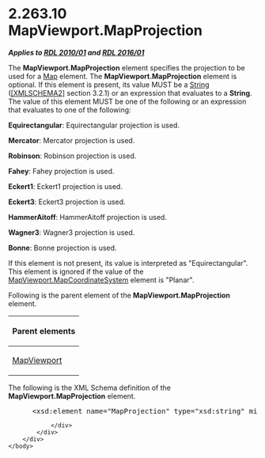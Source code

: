 <html dir="LTR" xmlns:mshelp="http://msdn.microsoft.com/mshelp" xmlns:ddue="http://ddue.schemas.microsoft.com/authoring/2003/5" xmlns:xlink="http://www.w3.org/1999/xlink" xmlns:tool="http://www.microsoft.com/tooltip">
    <head>
        <meta http-equiv="Content-Type" content="text/html; CHARSET=utf-8"></meta>
        <meta name="save" content="history"></meta>
        <title>2.263.10 MapViewport.MapProjection</title>
        <xml>
            <mshelp:toctitle title="2.263.10 MapViewport.MapProjection"></mshelp:toctitle>
            <mshelp:rltitle title="[MS-RDL]: MapViewport.MapProjection"></mshelp:rltitle>
            <mshelp:keyword index="A" term="18a79164-5837-4b48-b28b-f95046d16405"></mshelp:keyword>
            <mshelp:attr name="DCSext.ContentType" value="open specification"></mshelp:attr>
            <mshelp:attr name="AssetID" value="18a79164-5837-4b48-b28b-f95046d16405"></mshelp:attr>
            <mshelp:attr name="TopicType" value="kbRef"></mshelp:attr>
            <mshelp:attr name="DCSext.Title" value="[MS-RDL]: MapViewport.MapProjection" />
        </xml>
    </head>
    <body>
        <div id="header">
            <h1 class="heading">2.263.10 MapViewport.MapProjection</h1>
        </div>
        <div id="mainSection">
            <div id="mainBody">
                <div id="allHistory" class="saveHistory"></div>
                <div id="sectionSection0" class="section" name="collapseableSection">
                    

<p><b><i>Applies to </i></b><a href="3428e690-a348-4ec7-8a6a-8efb42d2cdee.html"><b><i>RDL 2010/01</i></b></a><b><i>
and </i></b><a href="52ce3983-2bfc-4e72-9359-42aaf5fe4509.html"><b><i>RDL 2016/01</i></b></a></p>

<p>The <b>MapViewport.MapProjection</b> element specifies the
projection to be used for a <a href="fd166dd8-6772-4507-b3f6-50a2b7cfd6ac.html">Map</a>
element. The <b>MapViewport.MapProjection</b> element is optional. If this
element is present, its value MUST be a <a href="1ed81ef3-a683-45e3-aaad-bd2bbe71bc3d.html">String</a> (<a href="https://go.microsoft.com/fwlink/?LinkId=90610">[XMLSCHEMA2]</a> section
3.2.1) or an expression that evaluates to a <b>String</b>. The value of this
element MUST be one of the following or an expression that evaluates to one of
the following:</p>

<p><b>Equirectangular</b>: Equirectangular projection is
used.</p>

<p><b>Mercator</b>: Mercator projection is used.</p>

<p><b>Robinson</b>: Robinson projection is used.</p>

<p><b>Fahey</b>: Fahey projection is used.</p>

<p><b>Eckert1</b>: Eckert1 projection is used.</p>

<p><b>Eckert3</b>: Eckert3 projection is used.</p>

<p><b>HammerAitoff</b>: HammerAitoff projection is used.</p>

<p><b>Wagner3</b>: Wagner3 projection is used.</p>

<p><b>Bonne</b>: Bonne projection is used.</p>

<p>If this element is not present, its value is interpreted as
&quot;Equirectangular&quot;. This element is ignored if the value of the <a href="5b3f400b-2739-4f90-a579-a6c585bc52ca.html">MapViewport.MapCoordinateSystem</a>
element is &quot;Planar&quot;.</p>

<p>Following is the parent element of the <b>MapViewport.MapProjection</b>
element.</p>

<table>
 <thead>
  <tr>
   <th>
   <p>Parent elements</p>
   </th>
  </tr>
 </thead>
 <tr>
  <td>
  <p><a href="55679f1a-a5b6-4b08-b284-ff6e27deedb4.html">MapViewport</a></p>
  </td>
 </tr>
</table>

<p>The following is the XML Schema definition of the <b>MapViewport.MapProjection</b>
element.</p>

<dl>
<dd>
<div><pre> &lt;xsd:element name=&quot;MapProjection&quot; type=&quot;xsd:string&quot; minOccurs=&quot;0&quot; /&gt;
</pre></div>
</dd></dl>


                </div>
            </div>
        </div>
    </body>
</html>